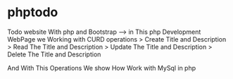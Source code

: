 # phptodo
Todo website With php and Bootstrap
--> in This php Development WebPage we Working with CURD operations
	> Create Title and Description
	> Read The Title and Description
	> Update The Title and Description
	> Delete The Title and Description

And With This Operations We show How Work with MySql in php